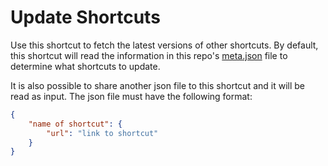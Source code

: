 # Update Shortcuts

Use this shortcut to fetch the latest versions of other shortcuts.  By default, this shortcut will read the information in this repo's [meta.json](../meta.json) file to determine what shortcuts to update.

It is also possible to share another json file to this shortcut and it will be read as input.  The json file must have the following format:

```json
{
    "name of shortcut": {
        "url": "link to shortcut"
    }
}
```
